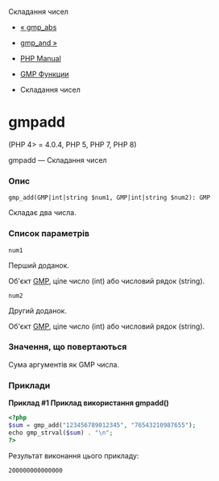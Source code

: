 Складання чисел

-   [« gmp\_abs](function.gmp-abs.html)
    
-   [gmp\_and »](function.gmp-and.html)
    
-   [PHP Manual](index.html)
    
-   [GMP Функции](ref.gmp.html)
    
-   Складання чисел
    

# gmpadd

(PHP 4> = 4.0.4, PHP 5, PHP 7, PHP 8)

gmpadd — Складання чисел

### Опис

```methodsynopsis
gmp_add(GMP|int|string $num1, GMP|int|string $num2): GMP
```

Складає два числа.

### Список параметрів

`num1`

Перший доданок.

Об'єкт [GMP](class.gmp.html), ціле число (int) або числовий рядок (string).

`num2`

Другий доданок.

Об'єкт [GMP](class.gmp.html), ціле число (int) або числовий рядок (string).

### Значення, що повертаються

Сума аргументів як GMP числа.

### Приклади

**Приклад #1 Приклад використання **gmpadd()****

```php
<?php
$sum = gmp_add("123456789012345", "76543210987655");
echo gmp_strval($sum) . "\n";
?>
```

Результат виконання цього прикладу:

```
200000000000000
```